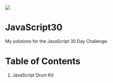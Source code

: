 ![](https://javascript30.com/images/JS3-social-share.png)

# JavaScript30

My solutions for the JavaScript 30 Day Challenge.

# Table of Contents

1. JavaScript Drum Kit